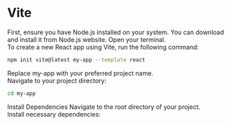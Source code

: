 # Vite
First, ensure you have Node.js installed on your system. You can download and install it from Node.js website.
Open your terminal.<br>
To create a new React app using Vite, run the following command:

```bash
npm init vite@latest my-app --template react
```
Replace my-app with your preferred project name.<br>
Navigate to your project directory:

```bash
cd my-app
```
Install Dependencies
Navigate to the root directory of your project.<br>
Install necessary dependencies: 
